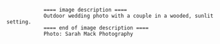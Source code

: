 
                ==== image description ====
                Outdoor wedding photo with a couple in a wooded, sunlit setting.
                ==== end of image description ====
                Photo: Sarah Mack Photography